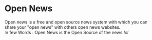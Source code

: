 # Open News

Open news is a free and open source news system with which you can share your "open news" with others open news websites.  
In few Words : Open News is the Open Source of the news _lol_
